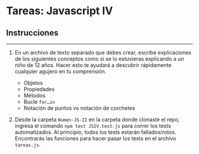 # Tareas: Javascript IV

## Instrucciones

---

1. En un archivo de texto separado que debes crear, escribe explicaciones de los siguientes conceptos como si se lo estuvieras explicando a un niño de 12 años. Hacer esto te ayudará a descubrir rápidamente cualquier agujero en tu comprensión.

   - Objetos
   - Propiedades
   - Métodos
   - Bucle `for…in`
   - Notación de puntos vs notación de corchetes

2. Desde la carpeta `Numen-JS-II` en la carpeta donde clonaste el repo, ingresa el comando `npm test JSIV.test.js` para correr los tests automatizados. Al principio, todos los tests estarán fallados/rotos. Encontrarás las funciones para hacer pasar los tests en el archivo `tareas.js`.
